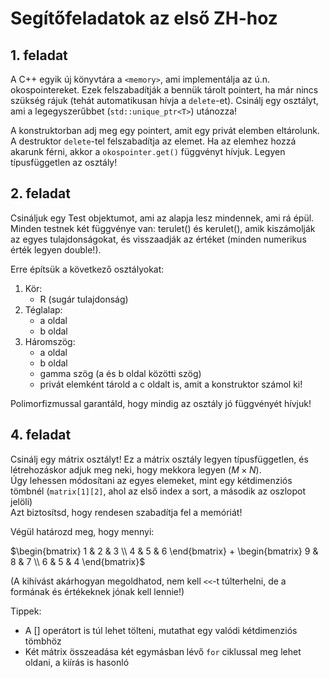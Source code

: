 # Segítőfeladatok az első ZH-hoz

## 1. feladat

A C++ egyik új könyvtára a `<memory>`, ami implementálja az ú.n. okospointereket. Ezek felszabadítják a bennük tárolt pointert, ha már nincs szükség rájuk (tehát automatikusan hívja a `delete`-et). Csinálj egy osztályt, ami a legegyszerűbbet (`std::unique_ptr<T>`) utánozza!

A konstruktorban adj meg egy pointert, amit egy privát elemben eltárolunk. A destruktor `delete`-tel felszabadítja az elemet. Ha az elemhez hozzá akarunk férni, akkor a `okospointer.get()` függvényt hívjuk. Legyen típusfüggetlen az osztály!

## 2. feladat

Csináljuk egy Test objektumot, ami az alapja lesz mindennek, ami rá épül. Minden testnek két függvénye van: terulet() és kerulet(), amik kiszámolják az egyes tulajdonságokat, és visszaadják az értéket (minden numerikus érték legyen double!).

Erre építsük a következő osztályokat:

1. Kör:
    - R (sugár tulajdonság)
2. Téglalap:
    - a oldal
    - b oldal
3. Háromszög:
    - a oldal
    - b oldal
    - gamma szög (a és b oldal közötti szög)
    - privát elemként tárold a c oldalt is, amit a konstruktor számol ki!

Polimorfizmussal garantáld, hogy mindig az osztály jó függvényét hívjuk!

## 4. feladat

Csinálj egy mátrix osztályt! Ez a mátrix osztály legyen típusfüggetlen, és létrehozáskor adjuk meg neki, hogy mekkora legyen ($M \times N$).  
Úgy lehessen módosítani az egyes elemeket, mint egy kétdimenziós tömbnél (`matrix[1][2]`, ahol az első index a sort, a második az oszlopot jelöli)  
Azt biztosítsd, hogy rendesen szabadítja fel a memóriát!

Végül határozd meg, hogy mennyi:

$\begin{bmatrix} 1 & 2 & 3 \\ 4 & 5 & 6 \end{bmatrix} + \begin{bmatrix} 9 & 8 & 7 \\ 6 & 5 & 4 \end{bmatrix}$

(A kihívást akárhogyan megoldhatod, nem kell `<<`-t túlterhelni, de a formának és értékeknek jónak kell lennie!)

Tippek:  

- A [] operátort is túl lehet tölteni, mutathat egy valódi kétdimenziós tömbhöz
- Két mátrix összeadása két egymásban lévő `for` ciklussal meg lehet oldani, a kiírás is hasonló
